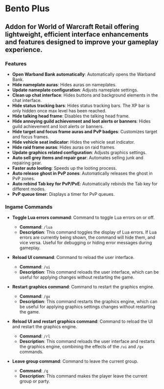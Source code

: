 # Bento Plus

## Addon for World of Warcraft Retail offering lightweight, efficient interface enhancements and features designed to improve your gameplay experience.

### Features

- **Open Warband Bank automatically**: Automatically opens the Warband Bank.
- **Hide nameplate auras**: Hides auras on nameplates.
- **Update nameplate configuration**: Adjusts nameplate settings.
- **Clean up chat interface**: Hides buttons and background elements in the chat interface.
- **Hide status tracking bars**: Hides status tracking bars. The XP bar is only hidden once max level has been reached.
- **Hide talking head frame**: Disables the talking head frame.
- **Hide annoying guild achievement and loot alerts or banners**: Hides guild achievement and loot alerts or banners.
- **Hide target and focus frame auras and PvP badges**: Customizes target and focus frames.
- **Hide vehicle seat indicator**: Hides the vehicle seat indicator.
- **Hide raid frame auras**: Hides auras on raid frames.
- **Update graphics related configuration**: Adjusts graphics settings.
- **Auto sell grey items and repair gear**: Automates selling junk and repairing gear.
- **Faster auto looting**: Speeds up the looting process.
- **Auto release ghost in PvP zones**: Automatically releases the ghost in PvP zones.
- **Auto rebind Tab key for PvP/PvE**: Automatically rebinds the Tab key for different modes.
- **PvP queue timer**: Displays a timer for PvP queues.

### Ingame Commands

- **Toggle Lua errors command**: Command to toggle Lua errors on or off.
  - **Command**: `/lua`
  - **Description**: This command toggles the display of Lua errors. If Lua errors are currently being shown, the command will hide them, and vice versa. Useful for debugging or hiding error messages during gameplay.

- **Reload UI command**: Command to reload the user interface.
  - **Command**: `/ui`
  - **Description**: This command reloads the user interface, which can be useful for applying changes without restarting the game.

- **Restart graphics command**: Command to restart the graphics engine.
  - **Command**: `/gx`
  - **Description**: This command restarts the graphics engine, which can be useful for applying graphics settings changes without restarting the game.

- **Reload UI and restart graphics command**: Command to reload the UI and restart the graphics engine.
  - **Command**: `/rl`
  - **Description**: This command reloads the user interface and restarts the graphics engine, combining the effects of the `/ui` and `/gx` commands.

- **Leave group command**: Command to leave the current group.
  - **Command**: `/q`
  - **Description**: This command makes the player leave the current group or party.
